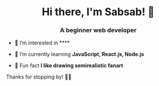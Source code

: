 <h1 align="center">Hi there, I'm Sabsab! 👋</h1>
<h3 align="center">A beginner web developer</h3>

- 👀 I’m interested in ****
  
- 🌱 I’m currently learning **JavaScript, React.js, Node.js**
  
- 🎨 Fun fact **I like drawing semirealistic fanart**

Thanks for stopping by! 🙇‍♀️

<!--- Terakhir dibuat 8 juli 2023 ---!>

<!---
sabsabrinart/sabsabrinart is a ✨ special ✨ repository because its `README.md` (this file) appears on your GitHub profile.
You can click the Preview link to take a look at your changes.
--->

